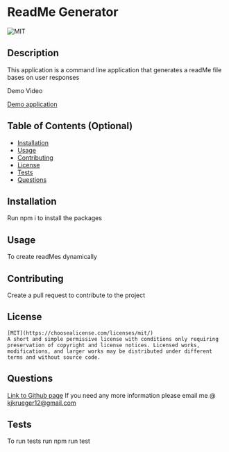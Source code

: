 # ReadMe Generator
  ![MIT](https://img.shields.io/badge/license-MIT-brightgreen)

  ## Description
  This application is a command line application that generates a readMe file bases on user responses

  Demo Video

[Demo application](https://youtu.be/9Km-DzaKons)

  ## Table of Contents (Optional)
  
  - [Installation](#installation)
  - [Usage](#usage)
  - [Contributing](#contributing)
  - [License](#license)
  - [Tests](#tests)
  - [Questions](#questions)

  ## Installation
  Run npm i to install the packages

  
  
  
  ## Usage
  To create readMes dynamically

 
  
  ## Contributing
  Create a pull request to contribute to the project
  
  
  
  ## License
  
    [MIT](https://choosealicense.com/licenses/mit/)
    A short and simple permissive license with conditions only requiring preservation of copyright and license notices. Licensed works, modifications, and larger works may be distributed under different terms and without source code.

  

  
  
  
  ## Questions
  [Link to Github page](https://github.com/KuJo7721)
  If you need any more information please email me @ kjkrueger12@gmail.com
  
  
  
  ## Tests
  To run tests run npm run test
  
  
